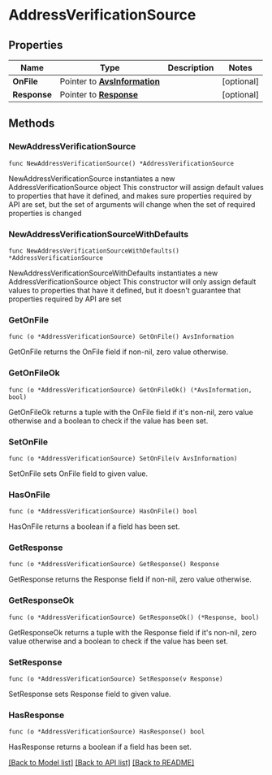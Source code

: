 # AddressVerificationSource

## Properties

Name | Type | Description | Notes
------------ | ------------- | ------------- | -------------
**OnFile** | Pointer to [**AvsInformation**](AvsInformation.md) |  | [optional] 
**Response** | Pointer to [**Response**](Response.md) |  | [optional] 

## Methods

### NewAddressVerificationSource

`func NewAddressVerificationSource() *AddressVerificationSource`

NewAddressVerificationSource instantiates a new AddressVerificationSource object
This constructor will assign default values to properties that have it defined,
and makes sure properties required by API are set, but the set of arguments
will change when the set of required properties is changed

### NewAddressVerificationSourceWithDefaults

`func NewAddressVerificationSourceWithDefaults() *AddressVerificationSource`

NewAddressVerificationSourceWithDefaults instantiates a new AddressVerificationSource object
This constructor will only assign default values to properties that have it defined,
but it doesn't guarantee that properties required by API are set

### GetOnFile

`func (o *AddressVerificationSource) GetOnFile() AvsInformation`

GetOnFile returns the OnFile field if non-nil, zero value otherwise.

### GetOnFileOk

`func (o *AddressVerificationSource) GetOnFileOk() (*AvsInformation, bool)`

GetOnFileOk returns a tuple with the OnFile field if it's non-nil, zero value otherwise
and a boolean to check if the value has been set.

### SetOnFile

`func (o *AddressVerificationSource) SetOnFile(v AvsInformation)`

SetOnFile sets OnFile field to given value.

### HasOnFile

`func (o *AddressVerificationSource) HasOnFile() bool`

HasOnFile returns a boolean if a field has been set.

### GetResponse

`func (o *AddressVerificationSource) GetResponse() Response`

GetResponse returns the Response field if non-nil, zero value otherwise.

### GetResponseOk

`func (o *AddressVerificationSource) GetResponseOk() (*Response, bool)`

GetResponseOk returns a tuple with the Response field if it's non-nil, zero value otherwise
and a boolean to check if the value has been set.

### SetResponse

`func (o *AddressVerificationSource) SetResponse(v Response)`

SetResponse sets Response field to given value.

### HasResponse

`func (o *AddressVerificationSource) HasResponse() bool`

HasResponse returns a boolean if a field has been set.


[[Back to Model list]](../README.md#documentation-for-models) [[Back to API list]](../README.md#documentation-for-api-endpoints) [[Back to README]](../README.md)



